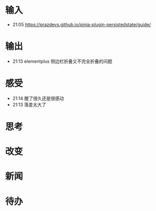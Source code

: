 # 输入
- 21:05 https://prazdevs.github.io/pinia-plugin-persistedstate/guide/  

# 输出
- 21:13 elementplus 侧边栏折叠又不完全折叠的问题 

# 感受
- 21:14 醒了很久还是很感动 
- 21:13 落差太大了 

# 思考

# 改变

# 新闻

# 待办